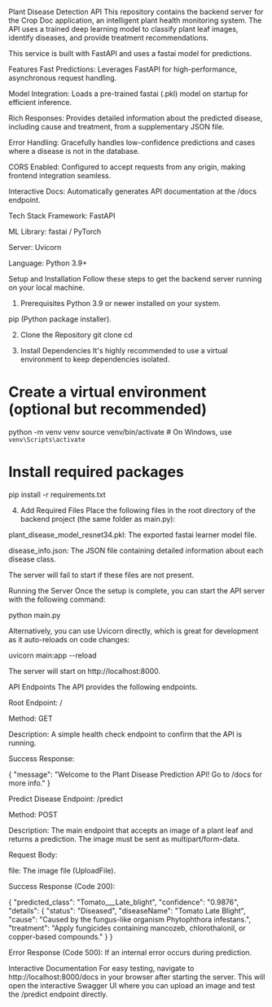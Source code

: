 Plant Disease Detection API
This repository contains the backend server for the Crop Doc application, an intelligent plant health monitoring system. The API uses a trained deep learning model to classify plant leaf images, identify diseases, and provide treatment recommendations.

This service is built with FastAPI and uses a fastai model for predictions.

Features
Fast Predictions: Leverages FastAPI for high-performance, asynchronous request handling.

Model Integration: Loads a pre-trained fastai (.pkl) model on startup for efficient inference.

Rich Responses: Provides detailed information about the predicted disease, including cause and treatment, from a supplementary JSON file.

Error Handling: Gracefully handles low-confidence predictions and cases where a disease is not in the database.

CORS Enabled: Configured to accept requests from any origin, making frontend integration seamless.

Interactive Docs: Automatically generates API documentation at the /docs endpoint.

Tech Stack
Framework: FastAPI

ML Library: fastai / PyTorch

Server: Uvicorn

Language: Python 3.9+

Setup and Installation
Follow these steps to get the backend server running on your local machine.

1. Prerequisites
Python 3.9 or newer installed on your system.

pip (Python package installer).

2. Clone the Repository
git clone <your-repository-url>
cd <your-repository-folder>

3. Install Dependencies
It's highly recommended to use a virtual environment to keep dependencies isolated.

# Create a virtual environment (optional but recommended)
python -m venv venv
source venv/bin/activate  # On Windows, use `venv\Scripts\activate`

# Install required packages
pip install -r requirements.txt

4. Add Required Files
Place the following files in the root directory of the backend project (the same folder as main.py):

plant_disease_model_resnet34.pkl: The exported fastai learner model file.

disease_info.json: The JSON file containing detailed information about each disease class.

The server will fail to start if these files are not present.

Running the Server
Once the setup is complete, you can start the API server with the following command:

python main.py

Alternatively, you can use Uvicorn directly, which is great for development as it auto-reloads on code changes:

uvicorn main:app --reload

The server will start on http://localhost:8000.

API Endpoints
The API provides the following endpoints.

Root
Endpoint: /

Method: GET

Description: A simple health check endpoint to confirm that the API is running.

Success Response:

{
  "message": "Welcome to the Plant Disease Prediction API! Go to /docs for more info."
}

Predict Disease
Endpoint: /predict

Method: POST

Description: The main endpoint that accepts an image of a plant leaf and returns a prediction. The image must be sent as multipart/form-data.

Request Body:

file: The image file (UploadFile).

Success Response (Code 200):

{
  "predicted_class": "Tomato___Late_blight",
  "confidence": "0.9876",
  "details": {
    "status": "Diseased",
    "diseaseName": "Tomato Late Blight",
    "cause": "Caused by the fungus-like organism Phytophthora infestans.",
    "treatment": "Apply fungicides containing mancozeb, chlorothalonil, or copper-based compounds."
  }
}

Error Response (Code 500): If an internal error occurs during prediction.

Interactive Documentation
For easy testing, navigate to http://localhost:8000/docs in your browser after starting the server. This will open the interactive Swagger UI where you can upload an image and test the /predict endpoint directly.
